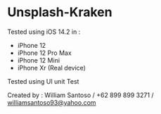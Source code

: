 # Unsplash-Kraken

Tested using iOS 14.2 in :
* iPhone 12
* iPhone 12 Pro Max
* iPhone 12 Mini
* iPhone Xr (Real device)

Tested using UI unit Test

Created by : William Santoso / +62 899 899 3271 / williamsantoso93@yahoo.com
